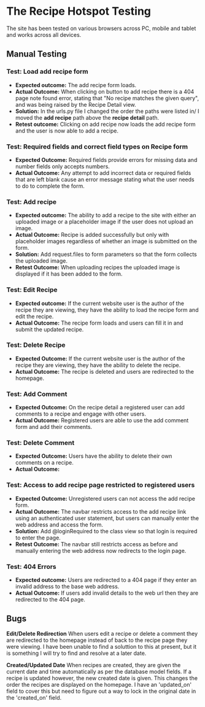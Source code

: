 # **The Recipe Hotspot Testing**

The site has been tested on various browsers across PC, mobile and tablet and works across all devices.

## **Manual Testing**

### **Test: Load add recipe form**

* **Expected outcome:** The add recipe form loads.
* **Actual Outcome:** When clicking on button to add recipe there is a 404 page note found error, stating that "No recipe matches the given query", and was being raised by the Recipe Detail view.
* **Solution:** In the urls.py file I changed the order the paths were listed in/ I moved the **add recipe** path above the **recipe detail** path.
* **Retest outcome:** Clicking on add recipe now loads the add recipe form and the user is now able to add a recipe.

### **Test: Required fields and correct field types on Recipe form**
* **Expected Outcome:** Required fields provide errors for missing data and number fields only accepts numbers.
* **Actual Outcome:** Any attempt to add incorrect data or required fields that are left blank cause an error message stating what the user needs to do to complete the form.

### **Test: Add recipe**
* **Expected outcome:** The ability to add a recipe to the site with either an uploaded image or a placeholder image if the user does not upload an image.
* **Actual Outcome:** Recipe is added successfully but only with placeholder images regardless of whether an image is submitted on the form.
* **Solution:** Add request.files to form parameters so that the form collects the uploaded image.
* **Retest Outcome:** When uploading recipes the uploaded image is displayed if it has been added to the form.

### **Test: Edit Recipe**
* **Expected outcome:** If the current website user is the author of the recipe they are viewing, they have the ability to load the recipe form and edit the recipe.
* **Actual Outcome:** The recipe form loads and users can fill it in and submit the updated recipe.

### **Test: Delete Recipe**
* **Expected Outcome:** If the current website user is the author of the recipe they are viewing, they have the ability to delete the recipe.
* **Actual Outcome:** The recipe is deleted and users are redirected to the homepage.

### **Test: Add Comment**
* **Expected Outcome:** On the recipe detail a registered user can add comments to a recipe and engage with other users.
* **Actual Outcome:** Registered users are able to use the add comment form and add their comments.

### **Test: Delete Comment**
* **Expected Outcome:** Users have the ability to delete their own comments on a recipe.
* **Actual Outcome:**

### **Test: Access to add recipe page restricted to registered users**
* **Expected Outcome:** Unregistered users can not access the add recipe form.
* **Actual Outcome:** The navbar restricts access to the add recipe link using an authenticated user statement, but users can manually enter the web address and access the form.
* **Solution:** Add @loginRequired to the class view so that login is required to enter the page.
* **Retest Outcome:** The navbar still restricts access as before and manually entering the web address now redirects to the login page.

### **Test: 404 Errors**
* **Expected outcome:** Users are redirected to a 404 page if they enter an invalid address to the base web address.
* **Actual Outcome:** If users add invalid details to the web url then they are redirected to the 404 page.

## **Bugs**

**Edit/Delete Redirection**
When users edit a recipe or delete a comment they are redirected to the homepage instead of back to the recipe page they were viewing. I have been unable to find a soluttion to this at present, but it is something I will try to find and resolve at a later date.

**Created/Updated Date**
When recipes are created, they are given the current date and time automatically as per the database model fields. If a recipe is updated however, the new created date is given. This changes the order the recipes are displayed on the homepage. I have an 'updated_on' field to cover this but need to figure out a way to lock in  the original date in the 'created_on' field.